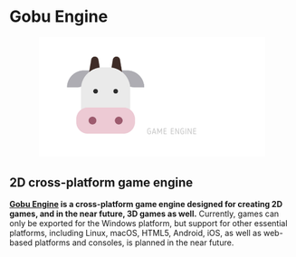 # Gobu Engine

<p align="center">
  <a href="https://gobuengine.org">
    <img src="logo.png" width="400" alt="Godot Engine logo">
  </a>
</p>

## 2D cross-platform game engine

**[Gobu Engine](https://godotengine.org) is a cross-platform game engine designed for creating 2D games, and in the near future, 3D games as well.** Currently, games can only be exported for the Windows platform, but support for other essential platforms, including Linux, macOS, HTML5, Android, iOS, as well as web-based platforms and consoles, is planned in the near future.
